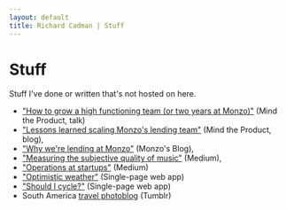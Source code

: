 ```yaml
---
layout: default
title: Richard Cadman | Stuff
---
```


# Stuff

Stuff I've done or written that's not hosted on here.

- ["How to grow a high functioning team (or two years at Monzo)"](https://www.mindtheproduct.com/how-to-grow-and-scale-a-high-functioning-team-by-richard-cadman/) (Mind the Product, talk)
- ["Lessons learned scaling Monzo's lending team"](https://www.mindtheproduct.com/2019/05/what-monzo-learned-from-scaling-its-lending-team/) (Mind the Product, blog),
- ["Why we're lending at Monzo"](https://monzo.com/blog/2018/11/20/why-we-are-lending/) (Monzo's Blog),
- ["Measuring the subjective quality of music"](https://medium.com/@richardcadman/measuring-the-subjective-improving-the-quality-of-ai-generated-music-as-a-pm-at-a-london-based-6b7c45d4f48d) (Medium),
- ["Operations at startups"](https://medium.com/@richardcadman/what-does-operations-mean-at-a-tech-startup-bb953d6a2802) (Medium)
- ["Optimistic weather"](https://safe-hollows-92431.herokuapp.com/) (Single-page web app)
- ["Should I cycle?"](https://richardcadman.github.io/bike_map.html) (Single-page web app)
- South America [travel photoblog](http://cadmansa2015.tumblr.com/) (Tumblr)
